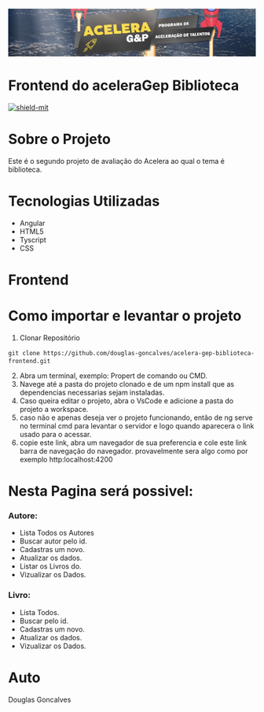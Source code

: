 ![Logo](https://github.com/douglas-goncalves/acelera_assets/blob/master/logo.jpeg)
# Frontend do aceleraGep Biblioteca
[![shield-mit](https://img.shields.io/badge/license-MIT-green)](https://github.com/douglas-goncalves/acelera_assets/blob/master/docs/LICENCE)
# Sobre o Projeto
Este é o segundo projeto de avaliação do Acelera ao qual o tema é biblioteca.

# Tecnologias Utilizadas
- Angular
- HTML5
- Tyscript
- CSS

# Frontend

# Como importar e levantar o projeto

 1. Clonar Repositório
```Banch
git clone https://github.com/douglas-goncalves/acelera-gep-biblioteca-frontend.git
```
 2. Abra um terminal, exemplo: Propert de comando ou CMD.
 3. Navege até a pasta do projeto clonado e de um npm install que as dependencias necessarias sejam instaladas.
 4. Caso queira editar o projeto, abra o VsCode e adicione a pasta do projeto a workspace.
 5. caso não e apenas deseja ver o projeto funcionando, então de ng serve no terminal cmd para levantar o servidor e logo quando
 aparecera o link usado para o acessar.
 6. copie este link, abra um navegador de sua preferencia e cole este link barra de navegação do navegador.
 provavelmente sera algo como por exemplo http:localhost:4200
 
 # Nesta Pagina será possivel:
 ### Autore:
 - Lista Todos os Autores
 - Buscar autor pelo id.
 - Cadastras um novo.
 - Atualizar os dados.
 - Listar os Livros do.
 - Vizualizar os Dados.
 
 ### Livro:
 - Lista Todos.
 - Buscar pelo id.
 - Cadastras um novo.
 - Atualizar os dados.
 - Vizualizar os Dados.

# Auto
Douglas Goncalves
